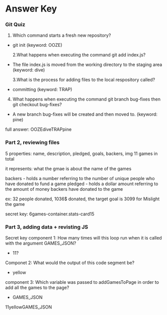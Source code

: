 # Answer Key

### Git Quiz

1. Which command starts a fresh new repository?

- git init (keyword: OOZE)

  2.What happens when executing the command git add index.js?

- The file index.js is moved from the working directory to the staging area (keyword: dive)

  3.What is the process for adding files to the local respository called?

- committing (keyword: TRAP)

4. What happens when executing the command git branch bug-fixes then git checkout bug-fixes?

- A new branch bug-fixes will be created and then moved to. (keyword: pine)

full answer: OOZEdiveTRAPpine

### Part 2, reviewing files

5 properties: name, description, pledged, goals, backers, img
11 games in total

it represents:
what the gmae is about
the name of the games

backers - holds a number referring to the number of unique people who have donated to fund a game
pledged - holds a dollar amount referring to the amount of money backers have donated to the game

ex:
32 people donated, 1036$ donated, the target goal is 3099 for Mislight the game

secret key: 6games-container.stats-card15

### Part 3, adding data + revisting JS

Secret key component 1: How many times will this loop run when it is called with the argument GAMES_JSON?

- 11?

Componet 2: What would the output of this code segment be?

- yellow

component 3: Which variable was passed to addGamesToPage in order to add all the games to the page?

- GAMES_JSON

11yellowGAMES_JSON
